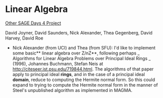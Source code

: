 

# Linear Algebra

<a href="/days4/projects/">Other SAGE Days 4 Project</a> 

David Joyner, David Saunders, Nick Alexander, Thea Gegenberg, David Harvey, David Roe 

* Nick Alexander (from UCI) and Thea (from SFU): I'd like to implement some basic** linear algebra over Z/nZ**, following perhaps  _ Algorithms for Linear Algebra Problems over Principal Ideal Rings _ (1996), Johannes Buchmann, Stefan Neis at <a href="http://citeseer.ist.psu.edu/719844.html">http://citeseer.ist.psu.edu/719844.html</a>.   The algorithms of that paper apply to principal ideal **rings**, and in the case of a principal ideal **domain**, reduce to computing the Hermite normal form.  So this could expand to trying to compute the Hermite normal form in the manner of Steel's unpublished algorithm as implemented in MAGMA. 